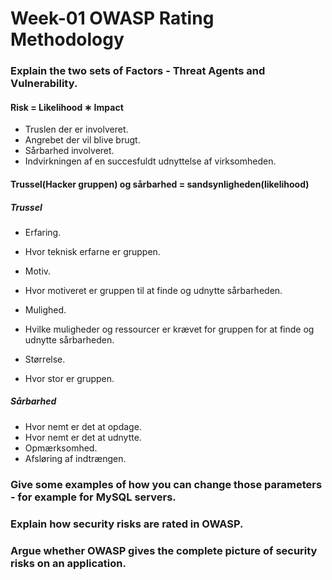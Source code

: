 # Week-01 OWASP Rating Methodology


### Explain the two sets of Factors - Threat Agents and Vulnerability.
#### Risk = Likelihood ∗ Impact
* Truslen der er involveret.
* Angrebet der vil blive brugt.
* Sårbarhed involveret.
* Indvirkningen af en succesfuldt udnyttelse af virksomheden.

#### Trussel(Hacker gruppen) og sårbarhed = sandsynligheden(likelihood)
##### Trussel
* Erfaring.
- Hvor teknisk erfarne er gruppen.
* Motiv.
- Hvor motiveret er gruppen til at finde og udnytte sårbarheden.
* Mulighed.
- Hvilke muligheder og ressourcer er krævet for gruppen for at finde og udnytte sårbarheden.
* Størrelse.
- Hvor stor er gruppen.

##### Sårbarhed
* Hvor nemt er det at opdage.
* Hvor nemt er det at udnytte.
* Opmærksomhed.
* Afsløring af indtrængen.



### Give some examples of how you can change those parameters - for example for MySQL servers.


### Explain how security risks are rated in OWASP.


### Argue whether OWASP gives the complete picture of security risks on an application.
